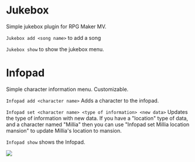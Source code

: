 # Jukebox

Simple jukebox plugin for RPG Maker MV.

`Jukebox add <song name>` to add a song

`Jukebox show` to show the jukebox menu.

# Infopad

Simple character information menu. Customizable.

`Infopad add <character name>` Adds a character to the infopad.

`Infopad set <character name> <type of information> <new data>` Updates the type of information with new data. If you have a "location" type of data, and a character named "Millia" then you can use "Infopad set Millia location mansion" to update Millia's location to mansion. 

`Infopad show` shows the Infopad.

![](https://i.imgur.com/G2QeFON.png)

